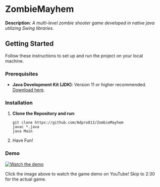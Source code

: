 # ZombieMayhem


**Description**: 
*A multi-level zombie shooter game developed in native java utilizing Swing libraries.*

## Getting Started

Follow these instructions to set up and run the project on your local machine.

### Prerequisites

- **Java Development Kit (JDK)**: Version 11 or higher recommended. [Download here](https://www.oracle.com/java/technologies/javase-downloads.html).
### Installation

1. **Clone the Repository and run**:

   ```
   git clone https://github.com/Adpro813/ZombieMayhem
   javac *.java
   java Main
   ```
2. Have Fun!
### Demo

[![Watch the demo](https://img.youtube.com/vi/9Mc64PF-eW0/0.jpg)](https://www.youtube.com/watch?v=9Mc64PF-eW0)

Click the image above to watch the game demo on YouTube! Skip to 2:30 for the actual game.
